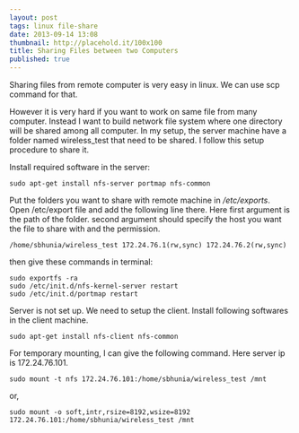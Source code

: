 ```yaml
---
layout: post
tags: linux file-share
date: 2013-09-14 13:08
thumbnail: http://placehold.it/100x100
title: Sharing Files between two Computers
published: true
---
```


Sharing files from remote computer is very easy in linux. We can use scp command for that.

However it is very hard if you want to work on same file from many computer. Instead I want to build network file system where one directory will be shared among all computer. In my setup, the server machine have a folder named wireless_test that need to be shared. I follow this setup procedure to share it.

Install required software in the server:

```
sudo apt-get install nfs-server portmap nfs-common
```

 Put the folders you want to share with remote machine in */etc/exports*. Open /etc/export file and add the following line there. Here first argument is the path of the folder. second argument should specify the host you want the file to share with and the permission.

```
/home/sbhunia/wireless_test 172.24.76.1(rw,sync) 172.24.76.2(rw,sync)
```

then give these commands in terminal:

```
sudo exportfs -ra
sudo /etc/init.d/nfs-kernel-server restart
sudo /etc/init.d/portmap restart
```

Server is not set up. We need to setup the client. Install following softwares in the client machine.

```
sudo apt-get install nfs-client nfs-common
```

 For temporary mounting, I can give the following command. Here server ip is 172.24.76.101.

```
sudo mount -t nfs 172.24.76.101:/home/sbhunia/wireless_test /mnt
```

 or,

```
sudo mount -o soft,intr,rsize=8192,wsize=8192 172.24.76.101:/home/sbhunia/wireless_test /mnt
```
